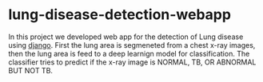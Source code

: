 # lung-disease-detection-webapp
In this project we developed web app for the detection of Lung disease using [django](https://www.djangoproject.com/). First the lung area is segmeneted from a chest x-ray images, then the lung area is feed to a deep learnign model for classification. The classifier tries to predict if the x-ray image is NORMAL, TB, OR ABNORMAL BUT NOT TB.


